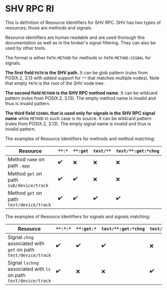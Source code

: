 # SHV RPC RI

This is definition of Resource Identifiers for SHV RPC. SHV has two types of
resources; those are methods and signals.

Resource identifiers are human readable and are used thorough this
documentation as well as in the broker's signal filtering. They can also be used
by other tools.

The format is either `PATH:METHOD` for methods or `PATH:METHOD:SIGNAL` for
signals.

__The first field `PATH` is the SHV path.__ It can be glob pattern (rules from
POSIX.2, 3.13 with added support for ``**`` that matches multiple nodes). Note
that empty `PATH` is the root of the SHV node tree.

__The second field `METHOD` is the SHV RPC method name.__ It can be wildcard
pattern (rules from POSIX.2, 3.13). The empty method name is invalid and thus is
invalid pattern.

__The third field `SIGNAL` that is used only for signals is the SHV RPC signal
name__ while `METHOD` in such case is its source. It can be wildcard pattern
(rules from POSIX.2, 3.13). The empty signal name is invalid and thus is invalid
pattern.

The examples of Resource Identifiers for methods and method matching:

| Resource                                                         | `**:*` | `**:get` | `test/**` | `test/**:get:*chng` |
|------------------------------------------------------------------|--------|-----------|-----------|---------------------|
| Method `name` on path `.app`                                     | ✔️      | ❌        | ❌        | ❌                  |
| Method `get` on path `sub/device/track`                          | ✔️      | ✔️         | ❌        | ❌                  |
| Method `get` on path `test/device/track`                         | ✔️      | ✔️         | ✔️         | ✔️                   |

The examples of Resource Identifiers for signals and signals matching:

| Resource                                                         | `**:*:*` | `**:get:*` | `test/**:get:*chng` | `test/*:ls:lsmod` |
|------------------------------------------------------------------|----------|------------|---------------------|-------------------|
| Signal `chng` associated with `get` on path `test/device/track`  | ✔️        | ✔️          | ✔️                   | ❌                |
| Signal `lschng` associated with `ls` on path `test/device/track` | ✔️        | ❌         | ❌                  | ✔️                 |
